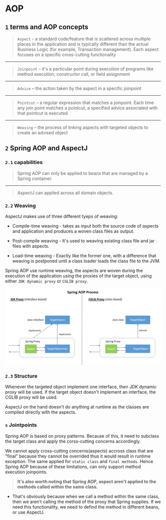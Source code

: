 # AOP

## `1` terms and AOP concepts


> `Aspect` - a standard code/feature that is scattered across multiple places in the application and is typically different than the actual Business Logic (for example, Transaction management). Each aspect focuses on a specific cross-cutting functionality
___
> `Joinpoint` – it's a particular point during execution of programs like method execution, constructor call, or field assignment
___
> `Advice` – the action taken by the aspect in a specific joinpoint

___
> `Pointcut` – a regular expression that matches a joinpoint. Each time any join point matches a pointcut, a specified advice associated with that pointcut is executed
___

> `Weaving` – the process of linking aspects with targeted objects to create an advised object


## `2` Spring AOP and AspectJ

### `2.1` capabilities

> Spring AOP can only be applied to beans that are managed by a Spring container.

___

> AspectJ can applied across all domain objects.

### `2.2` Weaving

AspectJ makes use of three different tyeps of weaving:

- Compile-time weaving - takes as input both the source code of aspects and application and produces a woven class files as output.

- Post-compile weaving - It's used to weaving existing class file and jar files with aspects.

- Load-time weaving - Exactly like the former one, with a difference that weaving is postponed until a class loader loads the class file to the JVM.

Spring AOP use runtime weaving, the aspects are woven during the execution of the application using the proxies of the target object, using either `JDK dynamic proxy` or `CGLIB proxy`.

![](./img/proxy.webp)

### `2.3` Structure

Whenever the targeted object implement one interface, then JDK dynamic proxy will be used. If the target object doesn't implement an interface, the CGLIB proxy will be used.

AspectJ on the hand doesn't do anything at runtime as the classes are compiled directly with the aspects.

### `s` Jointpoints

Spring AOP is based on proxy patterns. Because of this, it need to subclass the target class and apply the corss-cutting concerns accordingly.

We cannot apply cross-cutting concerns(aspects) accross class that are "final" because they cannot be overrided thus it would result in runtime exception.
The same applied for `static class` and `final methods`. Hence Spring AOP because of these limitations, can only support method execution joinpoints.

> **It's also worth noting that Spring AOP, aspect aren't applied to the methods called within the same class.**

- That's obviously because when we call a method within the same class, then we aren't calling the method of the proxy that Spring supplies. If we need this functionality, we need to defind the method in different beans, or use AspectJ.